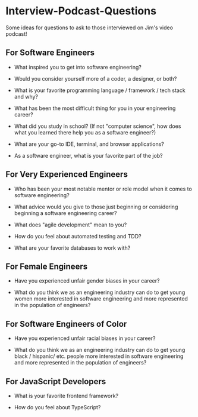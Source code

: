 # Interview-Podcast-Questions
Some ideas for questions to ask to those interviewed on Jim's video podcast! 


## For Software Engineers


- What inspired you to get into software engineering?


- Would you consider yourself more of a coder, a designer, or both?


- What is your favorite programming language / framework / tech stack and why?


- What has been the most difficult thing for you in your engineering career?


- What did you study in school? (If not "computer science", how does what you learned there help you as a software engineer?)


- What are your go-to IDE, terminal, and browser applications?


- As a software engineer, what is your favorite part of the job?


## For Very Experienced Engineers


- Who has been your most notable mentor or role model when it comes to software engineering?


- What advice would you give to those just beginning or considering beginning a software engineering career?


- What does "agile development" mean to you?


- How do you feel about automated testing and TDD?


- What are your favorite databases to work with?


## For Female Engineers


- Have you experienced unfair gender biases in your career?


- What do you think we as an engineering industry can do to get young women more interested in software engineering and more represented in the population of engineers?


## For Software Engineers of Color


- Have you experienced unfair racial biases in your career?


- What do you think we as an engineering industry can do to get young black / hispanic/ etc. people more interested in software engineering and more represented in the population of engineers? 


## For JavaScript Developers


- What is your favorite frontend framework?


- How do you feel about TypeScript?

